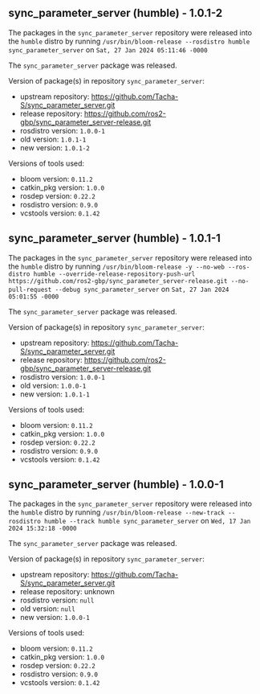 ## sync_parameter_server (humble) - 1.0.1-2

The packages in the `sync_parameter_server` repository were released into the `humble` distro by running `/usr/bin/bloom-release --rosdistro humble sync_parameter_server` on `Sat, 27 Jan 2024 05:11:46 -0000`

The `sync_parameter_server` package was released.

Version of package(s) in repository `sync_parameter_server`:

- upstream repository: https://github.com/Tacha-S/sync_parameter_server.git
- release repository: https://github.com/ros2-gbp/sync_parameter_server-release.git
- rosdistro version: `1.0.0-1`
- old version: `1.0.1-1`
- new version: `1.0.1-2`

Versions of tools used:

- bloom version: `0.11.2`
- catkin_pkg version: `1.0.0`
- rosdep version: `0.22.2`
- rosdistro version: `0.9.0`
- vcstools version: `0.1.42`


## sync_parameter_server (humble) - 1.0.1-1

The packages in the `sync_parameter_server` repository were released into the `humble` distro by running `/usr/bin/bloom-release -y --no-web --ros-distro humble --override-release-repository-push-url https://github.com/ros2-gbp/sync_parameter_server-release.git --no-pull-request --debug sync_parameter_server` on `Sat, 27 Jan 2024 05:01:55 -0000`

The `sync_parameter_server` package was released.

Version of package(s) in repository `sync_parameter_server`:

- upstream repository: https://github.com/Tacha-S/sync_parameter_server.git
- release repository: https://github.com/ros2-gbp/sync_parameter_server-release.git
- rosdistro version: `1.0.0-1`
- old version: `1.0.0-1`
- new version: `1.0.1-1`

Versions of tools used:

- bloom version: `0.11.2`
- catkin_pkg version: `1.0.0`
- rosdep version: `0.22.2`
- rosdistro version: `0.9.0`
- vcstools version: `0.1.42`


## sync_parameter_server (humble) - 1.0.0-1

The packages in the `sync_parameter_server` repository were released into the `humble` distro by running `/usr/bin/bloom-release --new-track --rosdistro humble --track humble sync_parameter_server` on `Wed, 17 Jan 2024 15:32:18 -0000`

The `sync_parameter_server` package was released.

Version of package(s) in repository `sync_parameter_server`:

- upstream repository: https://github.com/Tacha-S/sync_parameter_server.git
- release repository: unknown
- rosdistro version: `null`
- old version: `null`
- new version: `1.0.0-1`

Versions of tools used:

- bloom version: `0.11.2`
- catkin_pkg version: `1.0.0`
- rosdep version: `0.22.2`
- rosdistro version: `0.9.0`
- vcstools version: `0.1.42`


